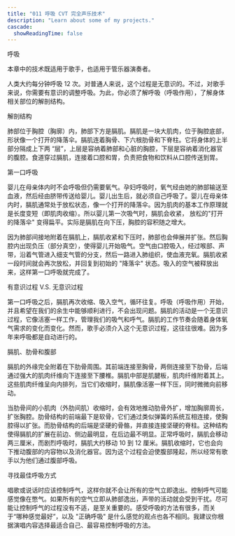 ```yaml
---
title: "011 呼吸 CVT 完全声乐技术"
description: "Learn about some of my projects."
cascade:
  showReadingTime: false
---
```


呼吸

本章中的技术既适用于歌手，也适用于管乐器演奏者。

人类大约每分钟呼吸 12 次。对普通人来说，这个过程是无意识的。不过，对歌手来说，你需要有意识的调整呼吸。为此，你必须了解呼吸（呼吸作用），了解身体相关部位的解剖结构。

解剖结构

肺部位于胸腔（胸廓）内，肺部下方是膈肌。膈肌是一块大肌肉，位于胸腔底部，形状像一个打开的降落伞。膈肌连着胸骨、下六根肋骨和下脊柱。它将身体的上半部分隔成上下两 “层”，上层是容纳着肺部和心脏的胸腔，下层是容纳着消化器官的腹腔。食道穿过膈肌，连接着口腔和胃，负责把食物和饮料从口腔传送到胃。




第一口呼吸

婴儿在母亲体内时不会呼吸但仍需要氧气。孕妇呼吸时，氧气经由她的肺部输送至血液，然后经由脐带传送给婴儿。婴儿出生后，就必须自己呼吸了。婴儿在母亲体内时，膈肌通常处于放松状态，像一个打开的降落伞。因为肌肉的基本工作原理就是长度变短（即肌肉收缩）。所以婴儿第一次吸气时，膈肌会收紧， 放松的"打开的降落伞" 变得扁平。实际是膈肌在向下压，胸腔的容积随之增大。

因为肺部间接地附着在膈肌上，膈肌收紧和下压时，肺部也会伸展并扩张。然后胸腔内出现负压（部分真空），使得婴儿开始吸气。空气由口腔吸入，经过喉部、声带，沿着气管进入细支气管的分支，然后一路进入肺组织，使血液充氧。膈肌收紧一段时间就会再次放松，并回复到初始的 "降落伞" 状态。吸入的空气被释放出来，这样第一口呼吸就完成了。




有意识过程 V.S. 无意识过程

第一口呼吸之后，膈肌再次收缩、吸入空气，循环往复。呼吸（呼吸作用）开始，并且希望在我们的余生中能够顺利进行，不会出现问题。膈肌的活动是一个无意识过程，它像活塞一样工作，管理我们的吸气和呼气。膈肌的工作节奏会随着身体氧气需求的变化而变化。然而，歌手必须介入这个无意识过程，这往往很难。因为多年来呼吸都是自动进行的。

膈肌、肋骨和腹部

膈肌的外缘完全附着在下肋骨周围。其前端连接至胸骨，两侧连接至下肋骨，后端通过强大的肌肉纤维向下连接至下腰椎。膈肌中部是肌腱板，肌肉纤维附着其上。这些肌肉纤维呈向内排列，当它们收缩时，膈肌像活塞一样下压，同时微微向前移动。

当肋骨间的小肌肉（外肋间肌）收缩时，会有效地推动肋骨外扩，增加胸廓周长，扩张胸腔。肋骨结构的前端最下是软骨，它们通过类似弹簧的系统互相连接，使胸腔得以扩张。而肋骨结构的后端是坚硬的骨骼，并直接连接坚硬的脊柱。这种结构使得膈肌的扩展在前边、侧边最明显，在后边最不明显。正常呼吸时，膈肌会移动两三厘米，而剧烈呼吸时，膈肌大约移动 10 到 12 厘米。膈肌收缩时，它也会向下推动腹部的内容物以及消化器官。因为这个过程会迫使腹部隆起，所以经常有歌手以为他们通过腹部呼吸。




寻找最佳呼吸方式

唱歌或说话时应该控制呼气，这样你就不会让所有的空气立即逸出。控制呼气可能感觉像在憋气。如果所有的空气立即从肺部逸出，声带的活动就会受到干扰。尽可能让控制呼气的过程没有不适，是至关重要的。感受呼吸的方法有很多，而关于“哪种感觉最好”，以及 "正确呼吸" 是什么感觉的观点也各不相同。我建议你根据演唱内容选择最适合自己、最容易控制呼吸的方法。